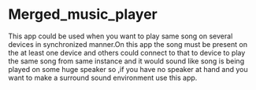 # Merged_music_player
This app could be used when you want to play same song on several devices in synchronized manner.On this app the song must be present on the at least one device and others could connect to that to device to play the same song from same instance and it would sound like song is being played on some huge speaker so ,if you have no speaker at hand and you want to make a surround sound environment use this app.
